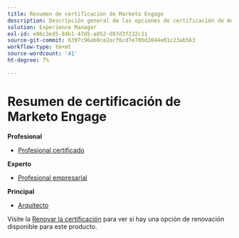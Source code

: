 ```yaml
---
title: Resumen de certificación de Marketo Engage
description: Descripción general de las opciones de certificación de Adobe Marketo Engage
solution: Experience Manager
exl-id: e86c3ed5-84b1-47d5-a852-d87d3f232c11
source-git-commit: 6397c96ab0ce2ecf6cd7e70bd2044e01c23ab563
workflow-type: tm+mt
source-wordcount: '41'
ht-degree: 7%

---
```


# Resumen de certificación de Marketo Engage

**Profesional**

* [Profesional certificado](/help/certifications/ame/ame-p.md) <!--AD0-E555-->

**Experto**

* [Profesional empresarial](/help/certifications/ame/ame-e-business.md) <!--AD0-E559-->

**Principal**

* [Arquitecto](/help/certifications/ame/ame-m-architect.md) <!--AD0-E556-->

Visite la [Renovar la certificación](/help/certifications/renew.md) para ver si hay una opción de renovación disponible para este producto.
